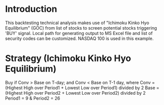 Introduction
============

This backtesting technical analysis makes use of "Ichimoku Kinko Hyo Equilibrium" (GOC) from list of stocks to screen potential stocks triggering 'BUY' signal.
Local path for generating output to MS Excel file and list of security codes can be customized. NASDAQ 100 is used in this example.

Strategy (Ichimoku Kinko Hyo Equilibrium)
=========================================

Buy if Conv > Base on T-day; and Conv < Base on T-1 day, where
  Conv = (Highest High over Period1 + Lowest Low over Period1) divided by 2
  Base = (Highest High over Period2 + Lowest Low over Period2) divided by 2
  Period1 = 9 & Period2 = 26    
